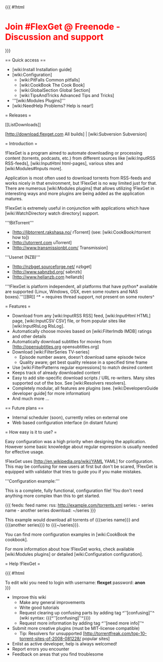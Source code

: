 {{{
#!html
<h1 style="text-align: left; color: red">Join #FlexGet @ Freenode - Discussion and support</h1>
}}}

== Quick access ==

 * [wiki:Install Installation guide]
 * [wiki:Configuration]
   * [wiki:PitFalls Common pitfalls]
   * [wiki:CookBook The Cook Book]
   * [wiki:GlobalSection Global Section]
   * [wiki:TipsAndTricks Advanced Tips and Tricks]
 * '''[wiki:Modules Plugins]'''
 * [wiki:NeedHelp Problems? Help is near!]

= Releases =

[[ListDownloads]]

[http://download.flexget.com All builds] | [wiki:Subversion Subversion]

= Introduction =

!FlexGet is a program aimed to automate downloading or processing content (torrents, podcasts, etc.) from different
sources like [wiki:InputRSS RSS-feeds], [wiki:InputHtml html-pages], various sites and [wiki:Modules#Inputs more].

Application is most often used to download torrents from RSS-feeds and works nicely in that environment, but !FlexGet is no way limited just for that. There are numerous [wiki:Modules plugins] that allows utilizing !FlexGet in interesting ways and more plugins are being added as the application matures.

!FlexGet is extremely useful in conjunction with applications which have [wiki:WatchDirectory watch directory] support.

'''!BitTorrent'''

 * [http://libtorrent.rakshasa.no/ rTorrent] (see: [wiki:CookBook/rtorrent how to])
 * [http://utorrent.com uTorrent]
 * [http://www.transmissionbt.com/ Transmission]

'''Usenet (NZB)'''

 * [http://nzbget.sourceforge.net/ nzbget]
 * [http://www.sabnzbd.org/ sabnzb]
 * [http://www.hellanzb.com hellanzb]

'''!FlexGet is platform independent, all platforms that have python* available are supported (Linux, Windows, OSX, even some routers and NAS boxes).'''[[BR]]
^* = requires thread support, not present on some routers^ 

= Features =

 * Download from any [wiki:InputRSS RSS] feed, [wiki:InputHtml HTML] page, [wiki:InputCSV CSV] file, or from popular sites like [wiki:InputRlsLog RlsLog].
 * Automatically choose movies based on [wiki:FilterImdb IMDB] ratings and other details
 * Automatically download subtitles for movies from [http://opensubtitles.org opensubtitles.org]
 * Download [wiki:FilterSeries TV-series]
   * Episode number aware, doesn't download same episode twice
   * Quality aware; get best quality release in a specified time frame
 * Use [wiki:FilterPatterns regular expressions] to match desired content
 * Keeps track of already downloaded content
 * Easy to add site-specific download scripts / URL re-writers. Many sites supported out of the box. See [wiki:Resolvers resolvers].
 * Completely modular, all features are plugins (see. [wiki:DevelopersGuide developer guide] for more information)
 * And much more ...

== Future plans ==

 * Internal scheduler (soon), currently relies on external one
 * Web based configuration interface (in distant future)

= How easy is it to use? =

Easy configuration was a high priority when designing the application. However some basic knowledge 
about regular expression is usually needed for effective usage.

!FlexGet uses [http://en.wikipedia.org/wiki/YAML YAML] for configuration. This may be confusing for new users at first but don't be scared, !FlexGet is equipped with validator that tries to guide you if you make mistakes.

'''Configuration example:''' 

This is a complete, fully functional, configuration file! You don't need anything more complex than this to get started.

{{{
feeds:
  feed name:
    rss: http://example.com/torrents.xml
    series:
      - series name
      - another series
    download: ~/series
}}}

This example would download all torrents of {{{series name}}} and {{{another series}}} to {{{~/series}}}.

You can find more configuration examples in [wiki:CookBook the cookbook].

For more information about how !FlexGet works, check available [wiki:Modules plugins] or detailed [wiki:Configuration configuration].

= Help !FlexGet =

{{{
#!html
<div id="login_note">To edit wiki you need to login with username: <b>flexget</b> password: <b>anon</b></div>
}}}


 * Improve this wiki
   * Make any general improvements
   * Write good tutorials
   * Request clearing up confusing parts by adding tag ^''[confusing]''^ (wiki syntax: {{{^''[confusing]''^}}})
   * Request more information by adding tag ^''[need more info]''^
 * Submit more creative plugins (must be MIT-license compatible)
   * Tip: Resolvers for unsupported [http://torrentfreak.com/top-10-torrent-sites-of-2008-081228/ popular sites]
 * Enlist as active developer, help is always welcomed!
 * Report errors you encounter
 * Feedback on areas that you find troublesome